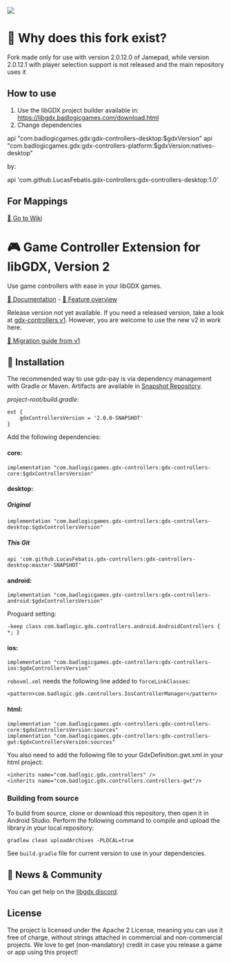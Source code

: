 [![](https://jitpack.io/v/LucasFebatis/gdx-controllers.svg)](https://jitpack.io/#LucasFebatis/gdx-controllers)

# 🤔 Why does this fork exist?

Fork made only for use with version 2.0.12.0 of Jamepad, while version 2.0.12.1 with player selection support is not released and the main repository uses it

## How to use

1. Use the libGDX project builder available in: https://libgdx.badlogicgames.com/download.html
2. Change dependencies

api "com.badlogicgames.gdx:gdx-controllers-desktop:$gdxVersion"
api "com.badlogicgames.gdx:gdx-controllers-platform:$gdxVersion:natives-desktop"

by:

api 'com.github.LucasFebatis.gdx-controllers:gdx-controllers-desktop:1.0'

## For Mappings

[📖️ Go to Wiki](https://github.com/LucasFebatis/gdx-controllers/wiki)


# 🎮️ Game Controller Extension for libGDX, Version 2

Use game controllers with ease in your libGDX games.

[📖️ Documentation](https://github.com/libgdx/gdx-controllers/wiki) - [🎁️ Feature overview](https://github.com/libgdx/gdx-controllers/wiki/Features)

Release version not yet available. If you need a released version, take a look at
[gdx-controllers v1](https://github.com/libgdx/libgdx/wiki/Controllers). However, you are
welcome to use the new v2 in work here.

[🚀️ Migration guide from v1](https://github.com/libgdx/gdx-controllers/wiki/Migrate-from-v1)

## 💾️ Installation

The recommended way to use gdx-pay is via dependency management with Gradle or Maven. Artifacts are available in
[Snapshot Repository](https://oss.sonatype.org/content/repositories/snapshots/com/badlogicgames/gdx-controllers/).

*project-root/build.gradle:*

    ext {
        gdxControllersVersion = '2.0.0-SNAPSHOT'
    }

Add the following dependencies:

#### core:
```
implementation "com.badlogicgames.gdx-controllers:gdx-controllers-core:$gdxControllersVersion"
```

#### desktop:

##### Original
```
implementation "com.badlogicgames.gdx-controllers:gdx-controllers-desktop:$gdxControllersVersion"
```

##### This Git
```
api 'com.github.LucasFebatis.gdx-controllers:gdx-controllers-desktop:master-SNAPSHOT'
```

#### android:
```
implementation "com.badlogicgames.gdx-controllers:gdx-controllers-android:$gdxControllersVersion"
```
Proguard setting:
```
-keep class com.badlogic.gdx.controllers.android.AndroidControllers { *; }
```

#### ios:
```
implementation "com.badlogicgames.gdx-controllers:gdx-controllers-ios:$gdxControllersVersion"
```
`robovml.xml` needs the following line added to `forceLinkClasses`:
```
<pattern>com.badlogic.gdx.controllers.IosControllerManager</pattern> 
```
#### html:
```
implementation "com.badlogicgames.gdx-controllers:gdx-controllers-core:$gdxControllersVersion:sources"
implementation "com.badlogicgames.gdx-controllers:gdx-controllers-gwt:$gdxControllersVersion:sources"
```
You also need to add the following file to your GdxDefinition.gwt.xml in your html project:
```
<inherits name="com.badlogic.gdx.controllers" />
<inherits name="com.badlogic.gdx.controllers.controllers-gwt"/>
```

### Building from source
To build from source, clone or download this repository, then open it in Android Studio. Perform the following command to compile and upload the library in your local repository:

    gradlew clean uploadArchives -PLOCAL=true
    
See `build.gradle` file for current version to use in your dependencies.

## 🤝️ News & Community

You can get help on the [libgdx discord](https://discord.gg/6pgDK9F).

## License

The project is licensed under the Apache 2 License, meaning you can use it free of charge, without strings attached in commercial and non-commercial projects. We love to get (non-mandatory) credit in case you release a game or app using this project!

